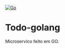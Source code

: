 [![Go](https://github.com/pereiraJr/todo-golang/actions/workflows/go.yml/badge.svg?branch=main)](https://github.com/pereiraJr/todo-golang/actions/workflows/go.yml)

# Todo-golang

Microservico feito em GO.
